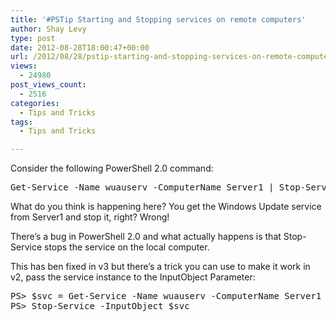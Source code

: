```yaml
---
title: '#PSTip Starting and Stopping services on remote computers'
author: Shay Levy
type: post
date: 2012-08-28T18:00:47+00:00
url: /2012/08/28/pstip-starting-and-stopping-services-on-remote-computers/
views:
  - 24980
post_views_count:
  - 2516
categories:
  - Tips and Tricks
tags:
  - Tips and Tricks

---
```

Consider the following PowerShell 2.0 command:

<pre class="brush: powershell; title: ; notranslate" title="">Get-Service -Name wuauserv -ComputerName Server1 | Stop-Service
</pre>

What do you think is happening here? You get the Windows Update service from Server1 and stop it, right? Wrong!

There&#8217;s a bug in PowerShell 2.0 and what actually happens is that Stop-Service stops the service on the local computer.

This has ben fixed in v3 but there&#8217;s a trick you can use to make it work in v2, pass the service instance to the InputObject Parameter:

<pre class="brush: powershell; title: ; notranslate" title="">PS&gt; $svc = Get-Service -Name wuauserv -ComputerName Server1
PS&gt; Stop-Service -InputObject $svc
</pre>